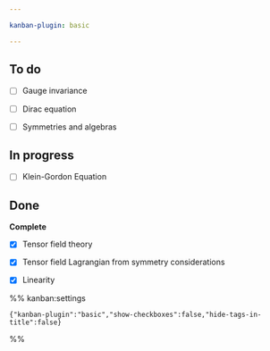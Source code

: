 ```yaml
---

kanban-plugin: basic

---
```


## To do

- [ ] Gauge invariance
- [ ] Dirac equation
- [ ] Symmetries and algebras


## In progress

- [ ] Klein-Gordon Equation


## Done

**Complete**
- [x] Tensor field theory
- [x] Tensor field Lagrangian from symmetry considerations
- [x] Linearity




%% kanban:settings
```
{"kanban-plugin":"basic","show-checkboxes":false,"hide-tags-in-title":false}
```
%%